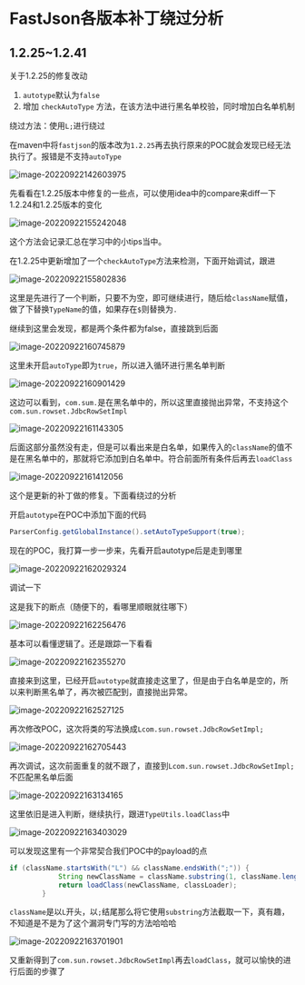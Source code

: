 # FastJson各版本补丁绕过分析

## 1.2.25~1.2.41

关于1.2.25的修复改动

1. `autotype`默认为`false`
2. 增加 `checkAutoType` 方法，在该方法中进行黑名单校验，同时增加白名单机制

绕过方法：使用`L;`进行绕过

在maven中将`fastjson`的版本改为`1.2.25`再去执行原来的POC就会发现已经无法执行了。报错是不支持`autoType`

![image-20220922142603975](img/image-20220922142603975.png)

先看看在1.2.25版本中修复的一些点，可以使用idea中的compare来diff一下1.2.24和1.2.25版本的变化

![image-20220922155242048](img/image-20220922155242048.png)

这个方法会记录汇总在学习中的小tips当中。

在1.2.25中更新增加了一个`checkAutoType`方法来检测，下面开始调试，跟进

![image-20220922155802836](img/image-20220922155802836.png)

这里是先进行了一个判断，只要不为空，即可继续进行，随后给`className`赋值，做了下替换`TypeName`的值，如果存在`$`则替换为`.`

继续到这里会发现，都是两个条件都为false，直接跳到后面

![image-20220922160745879](img/image-20220922160745879.png)

这里未开启`autoType`即为`true`，所以进入循环进行黑名单判断

![image-20220922160901429](img/image-20220922160901429.png)

这边可以看到，`com.sum.`是在黑名单中的，所以这里直接抛出异常，不支持这个`com.sun.rowset.JdbcRowSetImpl`

![image-20220922161143305](img/image-20220922161143305.png)

后面这部分虽然没有走，但是可以看出来是白名单，如果传入的`className`的值不是在黑名单中的，那就将它添加到白名单中。符合前面所有条件后再去`loadClass`

![image-20220922161412056](img/image-20220922161412056.png)

这个是更新的补丁做的修复。下面看绕过的分析

开启`autotype`在POC中添加下面的代码

```java
ParserConfig.getGlobalInstance().setAutoTypeSupport(true);
```

现在的POC，我打算一步一步来，先看开启autotype后是走到哪里

![image-20220922162029324](img/image-20220922162029324.png)

调试一下

这是我下的断点（随便下的，看哪里顺眼就往哪下）

![image-20220922162256476](img/image-20220922162256476.png)

基本可以看懂逻辑了。还是跟踪一下看看

![image-20220922162355270](img/image-20220922162355270.png)

直接来到这里，已经开启`autotype`就直接走这里了，但是由于白名单是空的，所以来判断黑名单了，再次被匹配到，直接抛出异常。

![image-20220922162527125](img/image-20220922162527125.png)

再次修改POC，这次将类的写法换成`Lcom.sun.rowset.JdbcRowSetImpl;`

![image-20220922162705443](img/image-20220922162705443.png)

再次调试，这次前面重复的就不跟了，直接到`Lcom.sun.rowset.JdbcRowSetImpl;`不匹配黑名单后面

![image-20220922163134165](img/image-20220922163134165.png)

这里依旧是进入判断，继续执行，跟进`TypeUtils.loadClass`中

![image-20220922163403029](img/image-20220922163403029.png)

可以发现这里有一个非常契合我们POC中的payload的点

```java
if (className.startsWith("L") && className.endsWith(";")) {
            String newClassName = className.substring(1, className.length() - 1);
            return loadClass(newClassName, classLoader);
        }
```

`className`是以`L`开头，以`;`结尾那么将它使用`substring`方法截取一下，真有趣，不知道是不是为了这个漏洞专门写的方法哈哈哈

![image-20220922163701901](img/image-20220922163701901.png)

又重新得到了`com.sun.rowset.JdbcRowSetImpl`再去`loadClass`，就可以愉快的进行后面的步骤了